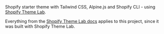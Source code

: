 Shopify starter theme with Tailwind CSS, Alpine.js and Shopify CLI - using [Shopify Theme Lab](https://github.com/uicrooks/shopify-theme-lab).

Everything from the [Shopify Theme Lab docs](https://uicrooks.github.io/shopify-theme-lab-docs) applies to this project, since it was built with Shopify Theme Lab.